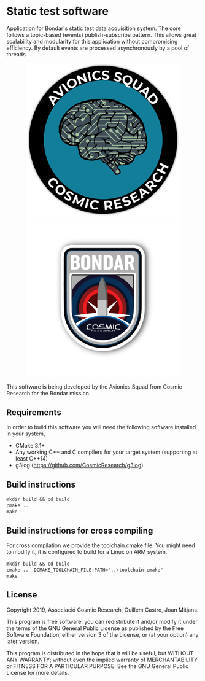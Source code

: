 # Static test software

Application for Bondar's static test data acquisition system. The core follows a topic-based (events) publish-subscribe pattern. This allows great scalability and modularity for this application without compromising efficiency. By default events are processed asynchronously by a pool of threads.

<p align="center">
  <img src="./img/avionics.png" alt="Avionics Badge" width="400px"/>
  <img src="./img/bondar.jpg" alt="Avionics Badge" width="400px"/>
</p>

This software is being developed by the Avionics Squad from Cosmic Research for the Bondar mission.

## Requirements

In order to build this software you will need the following software installed in your system,

* CMake 3.1+
* Any working C++ and C compilers for your target system (supporting at least C++14)
* g3log (https://github.com/CosmicResearch/g3log)

## Build instructions

```
mkdir build && cd build
cmake ..
make
```

## Build instructions for cross compiling

For cross compilation we provide the toolchain.cmake file. You might need to modify it, it is configured to build for a Linux on ARM system.

```
mkdir build && cd build
cmake .. -DCMAKE_TOOLCHAIN_FILE:PATH="..\toolchain.cmake"
make
```

## License

Copyright 2019, Associació Cosmic Research, Guillem Castro, Joan Mitjans.

This program is free software: you can redistribute it and/or modify it under the terms of the GNU General Public License as published by the Free Software Foundation, either version 3 of the License, or (at your option) any later version.

This program is distributed in the hope that it will be useful, but WITHOUT ANY WARRANTY; without even the implied warranty of MERCHANTABILITY or FITNESS FOR A PARTICULAR PURPOSE. See the GNU General Public License for more details.
